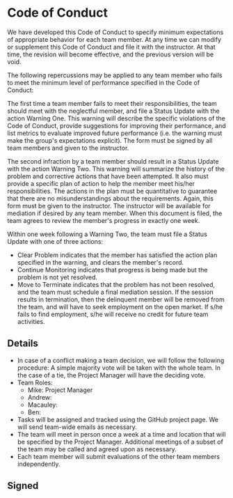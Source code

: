 Code of Conduct
===============

We have developed this Code of Conduct to specify minimum expectations of appropriate behavior for each team member. At any time we can modify or supplement this Code of Conduct and file it with the instructor. At that time, the revision will become effective, and the previous version will be void.

The following repercussions may be applied to any team member who fails to meet the minimum level of performance specified in the Code of Conduct:

The first time a team member fails to meet their responsibilities, the team should meet with the neglectful member, and file a Status Update with the action Warning One. This warning will describe the specific violations of the Code of Conduct, provide suggestions for improving their performance, and list metrics to evaluate improved future performance (i.e. the warning must make the group's expectations explicit). The form must be signed by all team members and given to the instructor.

The second infraction by a team member should result in a Status Update with the action Warning Two. This warning will summarize the history of the problem and corrective actions that have been attempted. It also must provide a specific plan of action to help the member meet his/her responsibilities. The actions in the plan must be quantitative to guarantee that there are no misunderstandings about the requirements. Again, this form must be given to the instructor. The instructor will be available for mediation if desired by any team member. When this document is filed, the team agrees to review the member's progress in exactly one week.

Within one week following a Warning Two, the team must file a Status Update with one of three actions:
* Clear Problem indicates that the member has satisfied the action plan specified in the warning, and clears the member's record.
* Continue Monitoring indicates that progress is being made but the problem is not yet resolved.
* Move to Terminate indicates that the problem has not been resolved, and the team must schedule a final mediation session. If the session results in termination, then the delinquent member will be removed from the team, and will have to seek employment on the open market. If s/he fails to find employment, s/he will receive no credit for future team activities.

Details
-------

* In case of a conflict making a team decision, we will follow the following procedure: A simple majority vote will be taken with the whole team. In the case of a tie, the Project Manager will have the deciding vote.
* Team Roles:
    * Mike: Project Manager
    * Andrew:
    * Macauley:
    * Ben:
* Tasks will be assigned and tracked using the GitHub project page. We will send team-wide emails as necessary.
* The team will meet in person once a week at a time and location that will be specified by the Project Manager. Additional meetings of a subset of the team may be called and agreed upon as necessary.
* Each team member will submit evaluations of the other team members independently.

Signed
------
